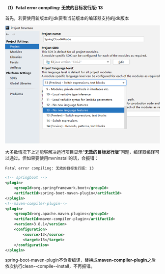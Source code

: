 **（1）Fatal error compiling: 无效的目标发行版: 13**

首先，若要使用新版本的jdk要看当前版本的编译器支持的jdk版本

![](pictures\当前idea支持的jdk版本.png)

大多数情况下上述能够解决运行项目显示“**无效的目标发行版**”问题，编译器编译可以通过。但如果要使用mvninstall的话，会报错：

```
Fatal error compiling: 无效的目标发行版: 13
```

```xml
<!-- springboot -->
<plugin>
    <groupId>org.springframework.boot</groupId>
    <artifactId>spring-boot-maven-plugin</artifactId>
</plugin>
<!--maven-compiler-plugin-->
<plugin>
    <groupId>org.apache.maven.plugins</groupId>
    <artifactId>maven-compiler-plugin</artifactId>
    <version>3.8.1</version>
    <configuration>
        <source>13</source>
        <target>13</target>
    </configuration>
</plugin>
```

spring-boot-maven-plugin不负责编译，替换成**maven-compiler-plugin**之后 依次执行clean--compile--install，不再报错。

